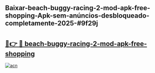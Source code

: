 ## Baixar-beach-buggy-racing-2-mod-apk-free-shopping-Apk-sem-anúncios-desbloqueado-completamente-2025-#9f29j

# <h2><a href="https://ainizakaria.my?title=beach-buggy-racing-2-mod-apk-free-shopping&ref=22M">🔗👉 🔴 beach-buggy-racing-2-mod-apk-free-shopping</a></h2>

[![acn](https://github.com/user-attachments/assets/0f9c940e-d8b0-45ae-aac7-cd30a18b3e1c)](https://ainizakaria.my?title=beach-buggy-racing-2-mod-apk-free-shopping&ref=22M)

